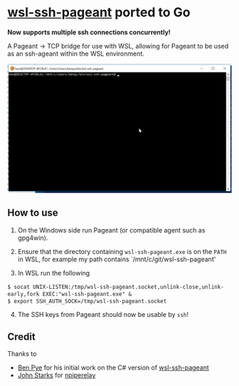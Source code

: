 # [wsl-ssh-pageant](https://github.com/benpye/wsl-ssh-pageant) ported to Go

**Now supports multiple ssh connections concurrently!**

A Pageant -> TCP bridge for use with WSL, allowing for Pageant to be used as an ssh-ageant within the WSL environment.

![Demo](demo.gif?raw=True)

## How to use

1. On the Windows side run Pageant (or compatible agent such as gpg4win).

2. Ensure that the directory containing `wsl-ssh-pageant.exe` is on the `PATH` in WSL, for example my path contains `/mnt/c/git/wsl-ssh-pageant'

3. In WSL run the following

```
$ socat UNIX-LISTEN:/tmp/wsl-ssh-pageant.socket,unlink-close,unlink-early,fork EXEC:"wsl-ssh-pageant.exe" &
$ export SSH_AUTH_SOCK=/tmp/wsl-ssh-pageant.socket
```

4. The SSH keys from Pageant should now be usable by `ssh`!

## Credit

Thanks to 
 - [Ben Pye](https://githib.com/benpye) for his initial work on the C# version of [wsl-ssh-pageant](https://github.com/benpye/wsl-ssh-pageant)
 - [John Starks](https://github.com/jstarks/) for [npiperelay](https://github.com/jstarks/npiperelay/)
